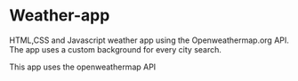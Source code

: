 # Weather-app
HTML,CSS and Javascript  weather app using the Openweathermap.org API.
The app uses a custom background for every city search.

This app uses the openweathermap API


